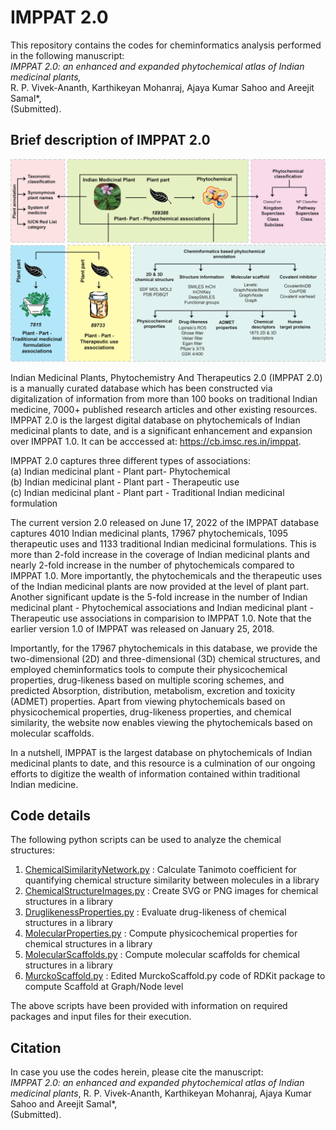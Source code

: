 # IMPPAT 2.0
 
This repository contains the codes for cheminformatics analysis performed in the following manuscript:<br>
<i>IMPPAT 2.0: an enhanced and expanded phytochemical atlas of Indian medicinal plants,</i><br>
R. P. Vivek-Ananth, Karthikeyan Mohanraj, Ajaya Kumar Sahoo and Areejit Samal*,<br>
(Submitted).

## Brief description of IMPPAT 2.0
![DatabaseOverview](https://github.com/asamallab/IMPPAT2/blob/main/DatabaseOverview.png)

Indian Medicinal Plants, Phytochemistry And Therapeutics 2.0 (IMPPAT 2.0) is a manually curated database which has been constructed via digitalization of information from more than 100 books on traditional Indian medicine, 7000+ published research articles and other existing resources. IMPPAT 2.0 is the largest digital database on phytochemicals of Indian medicinal plants to date, and is a significant enhancement and expansion over IMPPAT 1.0. It can be acccessed at: https://cb.imsc.res.in/imppat.

IMPPAT 2.0 captures three different types of associations:<br>
(a) Indian medicinal plant - Plant part- Phytochemical <br>
(b) Indian medicinal plant - Plant part - Therapeutic use<br>
(c) Indian medicinal plant - Plant part - Traditional Indian medicinal formulation<br>

The current version 2.0 released on June 17, 2022 of the IMPPAT database captures 4010 Indian medicinal plants, 17967 phytochemicals, 1095 therapeutic uses and 1133 traditional Indian medicinal formulations. This is more than 2-fold increase in the coverage of Indian medicinal plants and nearly 2-fold increase in the number of phytochemicals compared to IMPPAT 1.0. More importantly, the phytochemicals and the therapeutic uses of the Indian medicinal plants are now provided at the level of plant part. Another significant update is the 5-fold increase in the number of Indian medicinal plant - Phytochemical associations and Indian medicinal plant - Therapeutic use associations in comparision to IMPPAT 1.0. Note that the earlier version 1.0 of IMPPAT was released on January 25, 2018.

Importantly, for the 17967 phytochemicals in this database, we provide the two-dimensional (2D) and three-dimensional (3D) chemical structures, and employed cheminformatics tools to compute their physicochemical properties, drug-likeness based on multiple scoring schemes, and predicted Absorption, distribution, metabolism, excretion and toxicity (ADMET) properties. Apart from viewing phytochemicals based on physicochemical properties, drug-likeness properties, and chemical similarity, the website now enables viewing the phytochemicals based on molecular scaffolds.

In a nutshell, IMPPAT is the largest database on phytochemicals of Indian medicinal plants to date, and this resource is a culmination of our ongoing efforts to digitize the wealth of information contained within traditional Indian medicine. 

## Code details

The following python scripts can be used to analyze the chemical structures:
1) [ChemicalSimilarityNetwork.py](https://github.com/asamallab/IMPPAT2/blob/main/CODES/ChemicalSimilarityNetwork.py) : Calculate Tanimoto coefficient for quantifying chemical structure similarity between molecules in a library
2) [ChemicalStructureImages.py](https://github.com/asamallab/IMPPAT2/blob/main/CODES/ChemicalStructureImages.py) : Create SVG or PNG images for chemical structures in a library
3) [DruglikenessProperties.py](https://github.com/asamallab/IMPPAT2/blob/main/CODES/DruglikenessProperties.py) : Evaluate drug-likeness of chemical structures in a library
4) [MolecularProperties.py](https://github.com/asamallab/IMPPAT2/blob/main/CODES/MolecularProperties.py) : Compute physicochemical properties for chemical structures in a library 
5) [MolecularScaffolds.py](https://github.com/asamallab/IMPPAT2/blob/main/CODES/MolecularScaffolds.py) : Compute molecular scaffolds for chemical structures in a library
6) [MurckoScaffold.py](https://github.com/asamallab/IMPPAT2/blob/main/CODES/MurckoScaffold.py) : Edited MurckoScaffold.py code of RDKit package to compute Scaffold at Graph/Node level

The above scripts have been provided with information on required packages and input files for their execution.

## Citation
In case you use the codes herein, please cite the manuscript:<br/>
<i>IMPPAT 2.0: an enhanced and expanded phytochemical atlas of Indian medicinal plants</i>, R. P. Vivek-Ananth, Karthikeyan Mohanraj, Ajaya Kumar Sahoo and Areejit Samal*,<br> (Submitted).
